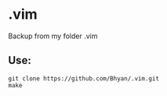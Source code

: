 # .vim

Backup from my folder .vim

## Use:

```
git clone https://github.com/Bhyan/.vim.git
make
```
